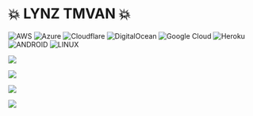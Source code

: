 # 💥 LYNZ TMVAN 💥




![AWS](https://img.shields.io/badge/AWS-%23FF9900.svg?style=for-the-badge&logo=amazon-aws&logoColor=white) ![Azure](https://img.shields.io/badge/azure-%230072C6.svg?style=for-the-badge&logo=azure-devops&logoColor=white) ![Cloudflare](https://img.shields.io/badge/Cloudflare-F38020?style=for-the-badge&logo=Cloudflare&logoColor=white) ![DigitalOcean](https://img.shields.io/badge/DigitalOcean-%230167ff.svg?style=for-the-badge&logo=digitalOcean&logoColor=white) ![Google Cloud](https://img.shields.io/badge/Google%20Cloud-%234285F4.svg?style=for-the-badge&logo=google-cloud&logoColor=white) ![Heroku](https://img.shields.io/badge/heroku-%23430098.svg?style=for-the-badge&logo=heroku&logoColor=white) ![ANDROID](https://img.shields.io/badge/android-%2320232a.svg?style=for-the-badge&logo=android&logoColor=%a4c639) ![LINUX](https://img.shields.io/badge/Linux-FCC624?style=for-the-badge&logo=linux&logoColor=black)



![](https://github-readme-stats.vercel.app/api?username=LynzVPN&theme=radical&hide_border=false&include_all_commits=true&count_private=false)<br/>

![](https://github-readme-streak-stats.herokuapp.com/?user=LynzVPN&theme=radical&hide_border=false)<br/>

![](https://github-readme-stats.vercel.app/api/top-langs/?username=LynzVPN&theme=radical&hide_border=false&include_all_commits=true&count_private=false&layout=compact)


![](https://github-profile-trophy.vercel.app/?username=LynzVPN&theme=radical&no-frame=false&no-bg=true&margin-w=4)

<!-- Proudly created with GPRM ( https://gprm.itsvg.in ) -->
